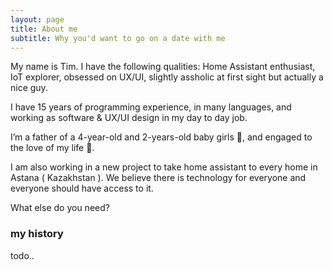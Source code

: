 ```yaml
---
layout: page
title: About me
subtitle: Why you'd want to go on a date with me
---
```


My name is Tim. I have the following qualities:
Home Assistant enthusiast, IoT explorer, obsessed on UX/UI, slightly assholic at first sight but actually a nice guy.

I have 15 years of programming experience, in many languages, and working as software & UX/UI design in my day to day job. 

I’m a father of a 4-year-old and 2-years-old baby girls 👧, and engaged to the love of my life 💑.

I am also working in a new project to take home assistant to every home in Astana ( Kazakhstan ). We believe there is technology for everyone and everyone should have access to it.

What else do you need?

### my history

todo..
